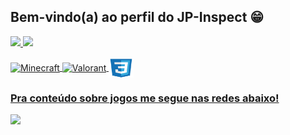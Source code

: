 ## Bem-vindo(a) ao perfil do JP-Inspect 😁

 <div>
   <a href="https://github.com/JP-Inspect">
   <img height="180em" src="https://github-readme-stats.vercel.app/api?username=JP-Inspect&show_icons=false&theme=tokyonight&include_all_commits=true&count_private=false"/>
   <img height="180em" src="https://github-readme-stats.vercel.app/api/top-langs/?username=JP-Inspect&layout=compact&langs_count=6&theme=tokyonight"/>
</div>
    
<div style="display: inline_block"><br>
  <img align="center" alt="Minecraft" height="30" width="40" src="https://encrypted-tbn0.gstatic.com/images?q=tbn:ANd9GcQud9oOg-zN2sN88snXe1QM-nSOnCa0MAMUNg&s">
  <img align="center" alt="Valorant" height="30" width="40" src="https://i.pinimg.com/originals/cf/ae/88/cfae886e263126f685510e2f45b82970.jpg">
  <img align="center" alt="Battlefield" height="30" width="40" src="https://raw.githubusercontent.com/devicons/devicon/master/icons/css3/css3-original.svg"
</div>
 
<br>
 
### Pra conteúdo sobre jogos me segue nas redes abaixo!
 
<div> 
  
  <a href="https://www.instagram.com/halysshoficcial" target="_blank"><img src="https://img.shields.io/badge/-Instagram-%23E4405F?style=for-the-badge&logo=instagram&logoColor=white" target="_blank"></a>
